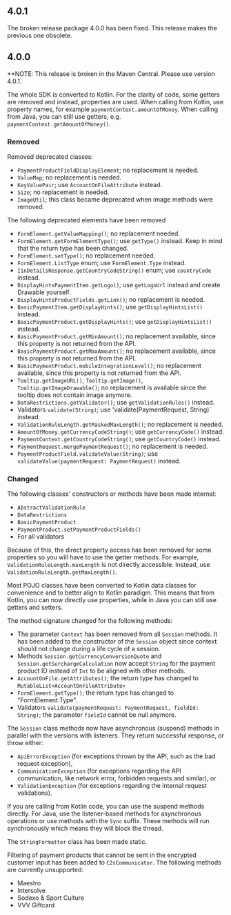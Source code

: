 ## 4.0.1

The broken release package 4.0.0 has been fixed. This release makes the previous one obsolete.

## 4.0.0

**NOTE: This release is broken in the Maven Central. Please use version 4.0.1.

The whole SDK is converted to Kotlin. For the clarity of code, some getters are removed and
instead, properties are used.
When calling from Kotlin, use property names, for example `paymentContext.amountOfMoney`.
When calling from Java, you can still use getters, e.g. `paymentContext.getAmountOfMoney()`.

### Removed

Removed deprecated classes:

* `PaymentProductFieldDisplayElement`; no replacement is needed.
* `ValueMap`; no replacement is needed.
* `KeyValuePair`; use `AccountOnFileAttribute` instead.
* `Size`; no replacement is needed.
* `ImageUtil`; this class became deprecated when image methods were removed.

The following deprecated elements have been removed

* `FormElement.getValueMapping()`; no replacement needed.
* `FormElement.getFormElementType()`; use `getType()` instead. Keep in mind that the return
  type has been changed.
* `FormElement.setType()`; no replacement needed.
* `FormElement.ListType` enum; use `FormElement.Type` instead.
* `IinDetailsResponse.getCountryCodeString()` enum; use `countryCode` instead.
* `DisplayHintsPaymentItem.getLogo()`; use `getLogoUrl` instead and create Drawable yourself.
* `DisplayHintsProductFields.getLink()`; no replacement is needed.
* `BasicPaymentItem.getDisplayHints()`; use `getDisplayHintsList()` instead.
* `BasicPaymentProduct.getDisplayHints()`; use `getDisplayHintsList()` instead.
* `BasicPaymentProduct.getMinAmount()`; no replacement available, since this property is not
  returned from the API.
* `BasicPaymentProduct.getMaxAmount()`; no replacement available, since this property is not
  returned from the API.
* `BasicPaymentProduct.mobileIntegrationLevel()`; no replacement available, since this property
  is not returned from the API.
* `Tooltip.getImageURL()`, `Tooltip.getImage()`, `Tooltip.getImageDrawable()`; no replacement is
  available since the tooltip does not contain image anymore.
* `DataRestrictions.getValidator()`; use `getValidationRules()` instead.
* Validators `validate(String)`; use 'validate(PaymentRequest, String)` instead.
* `ValidationRuleLength.getMaskedMaxLength()`; no replacement is needed.
* `AmountOfMoney.getCurrencyCodeString()`; use `getCurrencyCode()` instead.
* `PaymentContext.getCountryCodeString()`; use `getCountryCode()` instead.
* `PaymentRequest.mergePaymentRequest()`; no replacement is needed.
* `PaymentProductField.validateValue(String)`; use `validateValue(paymentRequest: PaymentRequest)`
  instead.

### Changed

The following classes' constructors or methods have been made internal:

* `AbstractValidationRule`
* `DataRestrictions`
* `BasicPaymentProduct`
* `PaymentProduct.setPaymentProductFields()`
* For all validators

Because of this, the direct property access has been removed for some properties so you will have to use the getter
methods. For example, `ValidationRuleLength.maxLength` is not directly accessible. Instead, use
`ValidationRuleLength.getMaxLength()`.

Most POJO classes have been converted to Kotlin data classes for convenience and to better align
to Kotlin paradigm. This means that from Kotlin, you can now directly use properties, while in Java
you can still use getters and setters.

The method signature changed for the following methods:

* The parameter `Context` has been removed from all `Session` methods. It has been added to the constructor of
  the `Session` object since context should not change during a life cycle of a session.
* Methods `Session.getCurrencyConversionQuote` and `Session.getSurchargeCalculation` now accept `String` for the
  payment product ID instead of `Int` to be aligned with other methods.
* `AccountOnFile.getAttributes()`; the return type has changed to `MutableList<AccountOnFileAttribute>`
* `FormElement.getType()`; the return type has changed to "FormElement.Type".
* Validators `validate(paymentRequest: PaymentRequest, fieldId: String)`; the parameter `fieldId` cannot
  be null anymore.

The `Session` class methods now have asynchronous (suspend) methods in parallel with the versions with
listeners. They return successful response, or throw either:

* `ApiErrorException` (for exceptions thrown by the API, such as the bad request exception),
* `CommunicationException` (for exceptions regarding the API communication, like network error,
  forbidden requests and similar), or
* `ValidationException` (for exceptions regarding the internal request validations).

If you are calling from Kotlin code, you can use the suspend methods directly. For Java, use the
listener-based methods for asynchronous operations or use methods with the `Sync` suffix. These methods
will run synchronously which means they will block the thread.

The `StringFormatter` class has been made static.

Filtering of payment products that cannot be sent in the encrypted customer input has been added to
`C2sCommunicator`. The following methods are currently unsupported:

* Maestro
* Intersolve
* Sodexo & Sport Culture
* VVV Giftcard

